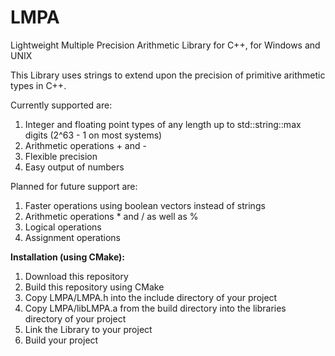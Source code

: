 # LMPA
Lightweight Multiple Precision Arithmetic Library for C++, for Windows and UNIX

This Library uses strings to extend upon the precision of primitive arithmetic types in C++.

Currently supported are:
1. Integer and floating point types of any length up to std::string::max digits (2^63 - 1 on most systems)
2. Arithmetic operations + and -
3. Flexible precision
4. Easy output of numbers

Planned for future support are:
1. Faster operations using boolean vectors instead of strings
2. Arithmetic operations * and / as well as %
3. Logical operations
4. Assignment operations


**Installation (using CMake):**
1. Download this repository
2. Build this repository using CMake
3. Copy LMPA/LMPA.h into the include directory of your project
4. Copy LMPA/libLMPA.a from the build directory into the libraries directory of your project
5. Link the Library to your project
6. Build your project
